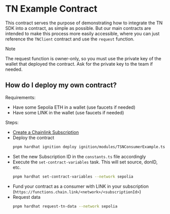 # TN Example Contract

This contract serves the purpose of demonstrating how to integrate the TN SDK into a contract, as simple as possible. But our main contracts are intended to make this process more easily accessible, where you can just reference the `TNClient` contract and use the `request` function.

> [!NOTE]
> The request function is owner-only, so you must use the private key of the wallet that deployed the contract. Ask for the private key to the team if needed.


## How do I deploy my own contract?

Requirements:

- Have some Sepolia ETH in a wallet (use faucets if needed)
- Have some LINK in the wallet (use faucets if needed)

Steps:

- [Create a Chainlink Subscription](https://functions.chain.link/)
- Deploy the contract
  ```bash
  pnpm hardhat ignition deploy ignition/modules/TSNConsumerExample.ts --network sepolia --verify
  ```
- Set the new Subscription ID in the `constants.ts` file accordingly
- Execute the `set-contract-variables` task. This will set source, donID, etc.
  ```bash
  pnpm hardhat set-contract-variables --network sepolia
  ```
- Fund your contract as a consumer with LINK in your subscription (`https://functions.chain.link/<network>/<subscriptionId>`)
- Request data
  ```bash
  pnpm hardhat request-tn-data --network sepolia
  ```

